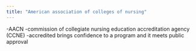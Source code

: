 ```yaml
---
title: "American association of colleges of nursing"
---
```

-AACN
-commission of collegiate nursing education accreditation agency (CCNE) 
-accredited brings confidence to a program and it meets public approval


